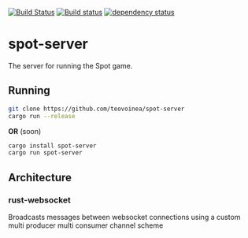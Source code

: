 [![Build Status](https://travis-ci.org/teovoinea/spot-server.svg?branch=master)](https://travis-ci.org/teovoinea/spot-server)
[![Build status](https://ci.appveyor.com/api/projects/status/h0n4s5ws4fqwjbne?svg=true)](https://ci.appveyor.com/project/teovoinea/spot-server)
[![dependency status](https://deps.rs/repo/github/teovoinea/spot-server/status.svg)](https://deps.rs/repo/github/teovoinea/spot-server)


# spot-server

The server for running the Spot game.

## Running

```bash
git clone https://github.com/teovoinea/spot-server
cargo run --release
```

**OR** (soon)

```bash
cargo install spot-server
cargo run spot-server
```

## Architecture

### rust-websocket

Broadcasts messages between websocket connections using a custom multi producer multi consumer channel scheme
